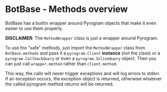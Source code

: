 # BotBase - Methods overview

BotBase has a builtin wrapper around Pyrogram objects that make
it even easier to use them properly.

**DISCLAIMER**: The ``MethodWrapper`` class is just a wrapper around Pyrogram. 


To use the "safe" methods, just import the `MethodWrapper` class from `BotBase.methods`
and pass it a `pyrogram.Client` **instance** (not the class) or a `pyrogram.CallbackQuery`
or even a `pyrogram.InlineQuery` object. Then you can just call `wrapper.method` rather than `client.method`.

This way, the calls will never trigger exceptions and will log errors to stderr.
If an exception occurs, the exception object is returned, otherwise whatever
the called pyrogram method returns will be returned.
